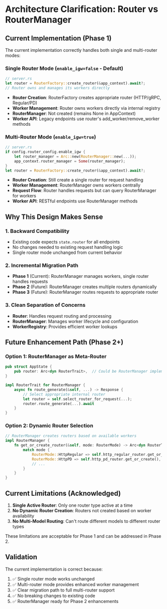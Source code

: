 # Architecture Clarification: Router vs RouterManager

## Current Implementation (Phase 1)

The current implementation correctly handles both single and multi-router modes:

### Single Router Mode (`enable_igw=false` - Default)
```rust
// server.rs
let router = RouterFactory::create_router(&app_context).await?;
// Router owns and manages its workers directly
```
- **Router Creation**: RouterFactory creates appropriate router (HTTP/gRPC, Regular/PD)
- **Worker Management**: Router owns workers directly via internal registry
- **RouterManager**: Not created (remains None in AppContext)
- **Worker API**: Legacy endpoints use router's add_worker/remove_worker methods

### Multi-Router Mode (`enable_igw=true`)
```rust
// server.rs
if config.router_config.enable_igw {
    let router_manager = Arc::new(RouterManager::new(...));
    app_context.router_manager = Some(router_manager);
}
let router = RouterFactory::create_router(&app_context).await?;
```
- **Router Creation**: Still create a single router for request handling
- **Worker Management**: RouterManager owns workers centrally
- **Request Flow**: Router handles requests but can query RouterManager for workers
- **Worker API**: RESTful endpoints use RouterManager methods

## Why This Design Makes Sense

### 1. Backward Compatibility
- Existing code expects `state.router` for all endpoints
- No changes needed to existing request handling logic
- Single router mode unchanged from current behavior

### 2. Incremental Migration Path
- **Phase 1** (Current): RouterManager manages workers, single router handles requests
- **Phase 2** (Future): RouterManager creates multiple routers dynamically
- **Phase 3** (Future): RouterManager routes requests to appropriate router

### 3. Clean Separation of Concerns
- **Router**: Handles request routing and processing
- **RouterManager**: Manages worker lifecycle and configuration
- **WorkerRegistry**: Provides efficient worker lookups

## Future Enhancement Path (Phase 2+)

### Option 1: RouterManager as Meta-Router
```rust
pub struct AppState {
    pub router: Arc<dyn RouterTrait>,  // Could be RouterManager implementing RouterTrait
}

impl RouterTrait for RouterManager {
    async fn route_generate(&self, ...) -> Response {
        // Select appropriate internal router
        let router = self.select_router_for_request(...);
        router.route_generate(...).await
    }
}
```

### Option 2: Dynamic Router Selection
```rust
// RouterManager creates routers based on available workers
impl RouterManager {
    fn get_or_create_router(&self, mode: RouterMode) -> Arc<dyn RouterTrait> {
        match mode {
            RouterMode::HttpRegular => self.http_regular_router.get_or_create(),
            RouterMode::HttpPD => self.http_pd_router.get_or_create(),
            // ...
        }
    }
}
```

## Current Limitations (Acknowledged)

1. **Single Active Router**: Only one router type active at a time
2. **No Dynamic Router Creation**: Routers not created based on worker availability
3. **No Multi-Model Routing**: Can't route different models to different router types

These limitations are acceptable for Phase 1 and can be addressed in Phase 2.

## Validation

The current implementation is correct because:
1. ✅ Single router mode works unchanged
2. ✅ Multi-router mode provides enhanced worker management
3. ✅ Clear migration path to full multi-router support
4. ✅ No breaking changes to existing code
5. ✅ RouterManager ready for Phase 2 enhancements